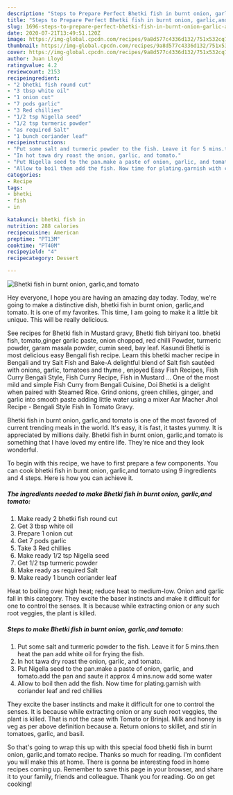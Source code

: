 ```yaml
---
description: "Steps to Prepare Perfect Bhetki fish in burnt onion, garlic,and tomato"
title: "Steps to Prepare Perfect Bhetki fish in burnt onion, garlic,and tomato"
slug: 1696-steps-to-prepare-perfect-bhetki-fish-in-burnt-onion-garlic-and-tomato
date: 2020-07-21T13:49:51.120Z
image: https://img-global.cpcdn.com/recipes/9a8d577c4336d132/751x532cq70/bhetki-fish-in-burnt-onion-garlicand-tomato-recipe-main-photo.jpg
thumbnail: https://img-global.cpcdn.com/recipes/9a8d577c4336d132/751x532cq70/bhetki-fish-in-burnt-onion-garlicand-tomato-recipe-main-photo.jpg
cover: https://img-global.cpcdn.com/recipes/9a8d577c4336d132/751x532cq70/bhetki-fish-in-burnt-onion-garlicand-tomato-recipe-main-photo.jpg
author: Juan Lloyd
ratingvalue: 4.2
reviewcount: 2153
recipeingredient:
- "2 bhetki fish round cut"
- "3 tbsp white oil"
- "1 onion cut"
- "7 pods garlic"
- "3 Red chillies"
- "1/2 tsp Nigella seed"
- "1/2 tsp turmeric powder"
- "as required Salt"
- "1 bunch coriander leaf"
recipeinstructions:
- "Put some salt and turmeric powder to the fish. Leave it for 5 mins.then heat the pan add white oil for frying the fish."
- "In hot tawa dry roast the onion, garlic, and tomato."
- "Put Nigella seed to the pan.make a paste of onion, garlic, and tomato.add the pan and saute it approx 4 mins.now add some water"
- "Allow to boil then add the fish. Now time for plating.garnish with coriander leaf and red chillies"
categories:
- Recipe
tags:
- bhetki
- fish
- in

katakunci: bhetki fish in 
nutrition: 288 calories
recipecuisine: American
preptime: "PT13M"
cooktime: "PT40M"
recipeyield: "4"
recipecategory: Dessert

---
```



![Bhetki fish in burnt onion, garlic,and tomato](https://img-global.cpcdn.com/recipes/9a8d577c4336d132/751x532cq70/bhetki-fish-in-burnt-onion-garlicand-tomato-recipe-main-photo.jpg)

Hey everyone, I hope you are having an amazing day today. Today, we're going to make a distinctive dish, bhetki fish in burnt onion, garlic,and tomato. It is one of my favorites. This time, I am going to make it a little bit unique. This will be really delicious.

See recipes for Bhetki fish in Mustard gravy, Bhetki fish biriyani too. bhetki fish, tomato,ginger garlic paste, onion chopped, red chilli Powder, turmeric powder, garam masala powder, cumin seed, bay leaf. Kasundi Bhetki is most delicious easy Bengali fish recipe. Learn this bhetki macher recipe in Bengali and try Salt Fish and Bake-A delightful blend of Salt fish sautéed with onions, garlic, tomatoes and thyme , enjoyed Easy Fish Recipes, Fish Curry Bengali Style, Fish Curry Recipe, Fish in Mustard … One of the most mild and simple Fish Curry from Bengali Cuisine, Doi Bhetki is a delight when paired with Steamed Rice. Grind onions, green chilies, ginger, and garlic into smooth paste adding little water using a mixer Aar Macher Jhol Recipe - Bengali Style Fish In Tomato Gravy.

Bhetki fish in burnt onion, garlic,and tomato is one of the most favored of current trending meals in the world. It's easy, it is fast, it tastes yummy. It is appreciated by millions daily. Bhetki fish in burnt onion, garlic,and tomato is something that I have loved my entire life. They're nice and they look wonderful.


To begin with this recipe, we have to first prepare a few components. You can cook bhetki fish in burnt onion, garlic,and tomato using 9 ingredients and 4 steps. Here is how you can achieve it.

<!--inarticleads1-->

##### The ingredients needed to make Bhetki fish in burnt onion, garlic,and tomato:

1. Make ready 2 bhetki fish round cut
1. Get 3 tbsp white oil
1. Prepare 1 onion cut
1. Get 7 pods garlic
1. Take 3 Red chillies
1. Make ready 1/2 tsp Nigella seed
1. Get 1/2 tsp turmeric powder
1. Make ready as required Salt
1. Make ready 1 bunch coriander leaf


Heat to boiling over high heat; reduce heat to medium-low. Onion and garlic fall in this category. They excite the baser instincts and make it difficult for one to control the senses. It is because while extracting onion or any such root veggies, the plant is killed. 

<!--inarticleads2-->

##### Steps to make Bhetki fish in burnt onion, garlic,and tomato:

1. Put some salt and turmeric powder to the fish. Leave it for 5 mins.then heat the pan add white oil for frying the fish.
1. In hot tawa dry roast the onion, garlic, and tomato.
1. Put Nigella seed to the pan.make a paste of onion, garlic, and tomato.add the pan and saute it approx 4 mins.now add some water
1. Allow to boil then add the fish. Now time for plating.garnish with coriander leaf and red chillies


They excite the baser instincts and make it difficult for one to control the senses. It is because while extracting onion or any such root veggies, the plant is killed. That is not the case with Tomato or Brinjal. Milk and honey is veg as per above definition because a. Return onions to skillet, and stir in tomatoes, garlic, and basil. 

So that's going to wrap this up with this special food bhetki fish in burnt onion, garlic,and tomato recipe. Thanks so much for reading. I'm confident you will make this at home. There is gonna be interesting food in home recipes coming up. Remember to save this page in your browser, and share it to your family, friends and colleague. Thank you for reading. Go on get cooking!
